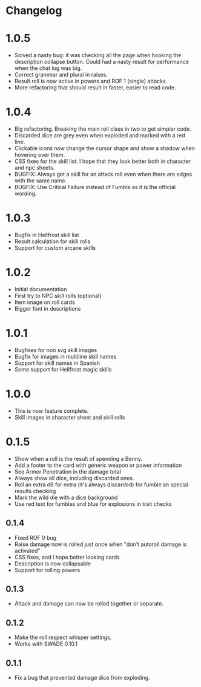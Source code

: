 # Changelog

# 1.0.5

* Solved a nasty bug: it was checking all the page when hooking the description collapse button. Could had a nasty result for performance when the chat log was big.
* Correct grammar and plural in raises.
* Result roll is now active in powers and ROF 1 (single) attacks.
* More refactoring that should result in faster, easier to read code.

# 1.0.4

* Big refactoring. Breaking the main roll class in two to get simpler code.
* Discarded dice are grey even when exploded and marked with a red line.
* Clickable icons now change the cursor shape and show a shadow when hovering over them.
* CSS fixes for the skill list. I hope that they look better both in character and npc sheets.
* BUGFIX: Always get a skill for an attack roll even when there are edges with the same name.
* BUGFIX: Use Critical Failure instead of Fumble as it is the official wording.

# 1.0.3

* Bugfix in Hellfrost skill list
* Result calculation for skill rolls
* Support for custom arcane skills

# 1.0.2

* Initial documentation
* First try to NPC skill rolls (optional)
* Item image on roll cards
* Bigger font in descriptions

# 1.0.1

* Bugfixes for non svg skill images
* Bugfix for images in multiline skill names
* Support for skill names in Spanish
* Some support for Hellfrost magic skills

# 1.0.0

* This is now feature complete.
* Skill images in character sheet and skill rolls

# 0.1.5

* Show when a roll is the result of spending a Benny.
* Add a footer to the card with generic weapon or power information
* See Armor Penetration in the damage total
* Always show all dice, including discarded ones.
* Roll an extra d6 for extra (it's always discarded) for fumble an special results checking
* Mark the wild die with a dice background
* Use red text for fumbles and blue for explosions in trait checks

## 0.1.4

* Fixed ROF 0 bug
* Raise damage now is rolled just once when "don't autoroll damage is activated"
* CSS fixes, and I hope better looking cards
* Description is now collapsable
* Support for rolling powers 

## 0.1.3

* Attack and damage can now be rolled together or separate.

## 0.1.2

* Make the roll respect whisper settings.
* Works with SWADE 0.10.1

## 0.1.1

* Fix a bug that prevented damage dice from exploding.
